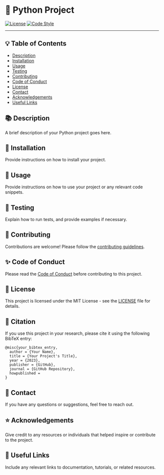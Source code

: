 # :snake: Python Project

[![License](https://img.shields.io/badge/License-MIT-blue.svg)](LICENSE)
[![Code Style](https://img.shields.io/badge/Code%20Style-black-black.svg)](https://github.com/psf/black)

-----------------
## :bulb: Table of Contents
- [Description](#books-description)
- [Installation](#wrench-installation)
- [Usage](#rocket-usage)
- [Testing](#test_tube-testing)
- [Contributing](#pencil-contributing)
- [Code of Conduct](#sparkles-code-of-conduct)
- [License](#scroll-license)
- [Contact](#email-contact)
- [Acknowledgements](#star-acknowledgements)
- [Useful Links](#link-useful-links)

## :books: Description
A brief description of your Python project goes here.

## :wrench: Installation
Provide instructions on how to install your project.

## :rocket: Usage
Provide instructions on how to use your project or any relevant code snippets.

## :test_tube: Testing
Explain how to run tests, and provide examples if necessary.

## :pencil: Contributing
Contributions are welcome! Please follow the [contributing guidelines](CONTRIBUTING.md).

## :sparkles: Code of Conduct
Please read the [Code of Conduct](CODE_OF_CONDUCT.md) before contributing to this project.

## :scroll: License
This project is licensed under the MIT License - see the [LICENSE](LICENSE) file for details.

## :page_with_curl: Citation
If you use this project in your research, please cite it using the following BibTeX entry:
```
@misc{your_bibtex_entry,
  author = {Your Name},
  title = {Your Project's Title},
  year = {2023},
  publisher = {GitHub},
  journal = {GitHub Repository},
  howpublished =
}
```

## :email: Contact
If you have any questions or suggestions, feel free to reach out.

## :star: Acknowledgements
Give credit to any resources or individuals that helped inspire or contribute to the project.

## :link: Useful Links
Include any relevant links to documentation, tutorials, or related resources.

